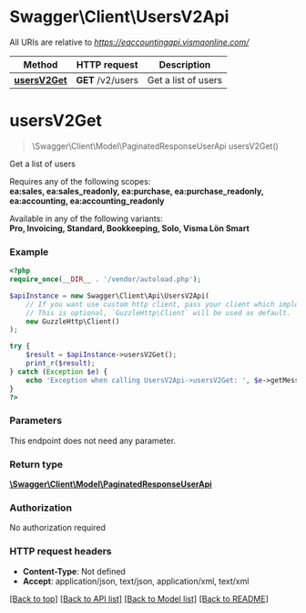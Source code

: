 # Swagger\Client\UsersV2Api

All URIs are relative to *https://eaccountingapi.vismaonline.com/*

Method | HTTP request | Description
------------- | ------------- | -------------
[**usersV2Get**](UsersV2Api.md#usersv2get) | **GET** /v2/users | Get a list of users

# **usersV2Get**
> \Swagger\Client\Model\PaginatedResponseUserApi usersV2Get()

Get a list of users

<p>Requires any of the following scopes: <br><b>ea:sales, ea:sales_readonly, ea:purchase, ea:purchase_readonly, ea:accounting, ea:accounting_readonly</b></p><p>Available in any of the following variants: <br><b>Pro, Invoicing, Standard, Bookkeeping, Solo, Visma Lön Smart</b></p>

### Example
```php
<?php
require_once(__DIR__ . '/vendor/autoload.php');

$apiInstance = new Swagger\Client\Api\UsersV2Api(
    // If you want use custom http client, pass your client which implements `GuzzleHttp\ClientInterface`.
    // This is optional, `GuzzleHttp\Client` will be used as default.
    new GuzzleHttp\Client()
);

try {
    $result = $apiInstance->usersV2Get();
    print_r($result);
} catch (Exception $e) {
    echo 'Exception when calling UsersV2Api->usersV2Get: ', $e->getMessage(), PHP_EOL;
}
?>
```

### Parameters
This endpoint does not need any parameter.

### Return type

[**\Swagger\Client\Model\PaginatedResponseUserApi**](../Model/PaginatedResponseUserApi.md)

### Authorization

No authorization required

### HTTP request headers

 - **Content-Type**: Not defined
 - **Accept**: application/json, text/json, application/xml, text/xml

[[Back to top]](#) [[Back to API list]](../../README.md#documentation-for-api-endpoints) [[Back to Model list]](../../README.md#documentation-for-models) [[Back to README]](../../README.md)

